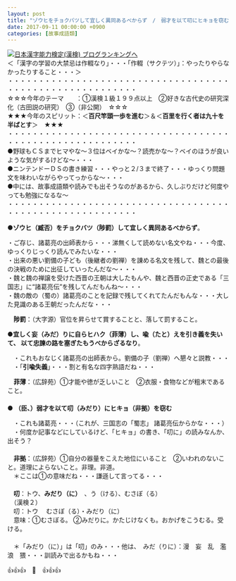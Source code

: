 ```yaml
---
layout: post
title: "ゾウヒをチョクバツして宜しく異同あるべからず　/　弱才を以て叨にヒキョを窃む"
date: 2017-09-11 00:00:00 +0900
categories: [故事成語類]
---
```


[![](/syuusyuu9701/assets/images/ゾウヒをチョクバツして宜しく異同あるべからず-弱才を以て叨にヒキョを窃む-br_c_3028_1.gif)](http://blog.with2.net/link.php?1659096:3028 "日本漢字能力検定(漢検) ブログランキングへ")[日本漢字能力検定(漢検) ブログランキングへ](http://blog.with2.net/link.php?1659096:3028)  
＜「漢字の学習の大禁忌は作輟なり」・・・「作輟（サクテツ）」：やったりやらなかったりすること・・・＞  
・・・・・・・・・・・・・・・・・・・・・・・・・・・・・・・・・・・・・・・・・・・・・・・・・・・・・・・・・  
☆☆☆今年のテーマ　　：①漢検１級１９９点以上　②好きな古代史の研究深化（古田説の研究）　③（非公開）　☆☆☆　　  
★★★今年のスピリット：＜**百尺竿頭一歩を進む**＞＆＜**百里を行く者は九十を半ばとす**＞　★★★  
・・・・・・・・・・・・・・・・・・・・・・・・・・・・・・・・・・・・・・・・・・・・・・・・・・・・・・・・・  
●野球もＣＳまでヒマやな～３位はベイかな～？読売かな～？ベイのほうが良いような気がするけどな～・・・  
●ニンテンドーＤＳの書き練習・・・やっと２/３まで終了・・・ゆっくり問題文を味わいながらやってっからな～・・・  
●中には、故事成語類や読みでも出そうなのがあるから、久しぶりだけど何度やっても勉強になるな～  
・・・・・・・・・・・・・・・・・・・・・・・・・・・・・・・・・・・・・・・・・・・・・・・・・・・・・・・・・  
  
●**ゾウヒ（臧否）をチョクバツ（陟罰）して宜しく異同あるべからず**。  
  
・ご存じ、諸葛亮の出師表から・・・涕無くして読めない名文やね・・・今度、ゆっくりじっくり読んでみたいな・・・  
・出来の悪い劉備の子ども（後継者の劉禅）を諌める名文を残して、魏との最後の決戦のために出征していったんだな～・・・  
・魏と魏の禅譲を受けた西晋の王朝は大したもんや、魏と西晋の正史である「三国志」に“諸葛亮伝”を残してんだもんね～・・・  
・魏の敵の（蜀の）諸葛亮のことを記録で残してくれてたんだもんな・・・大した見識のある王朝だったんだな・・・  
  
　**陟罰**：（大字源）官位を昇らせて賞することと、落して罰すること。  
  
●**宜しく妄（みだ）りに自らヒハク（菲薄）し、喩（たと）えを引き義を失いて、 以て忠諫の路を塞ぎたもうべからざるなり**。  
  
　・これもおなじく諸葛亮の出師表から。劉備の子（劉禅）へ懇々と説教・・・  
　・「**引喩失義**」・・・割と有名な四字熟語だね・・・  
  
　**菲薄**：（広辞苑）①才能や徳が乏しいこと　②衣服・食物などが粗末であること。  
　  
● **（臣、）弱才を以て叨（みだり）にヒキョ（非拠）を窃む**  
  
　・これも諸葛亮・・・（これが、三国志の「蜀志」 諸葛亮伝からかな・・・）  
　・何度か記事などにしているけど、「ヒキョ」の書き、「叨に」の読みなんか、出そう？  
　  
　**非拠**：（広辞苑）①自分の器量をこえた地位にいること　②いわれのないこと。道理によらないこと。非理。非道。  
　＊ここは①の意味だね・・・謙遜して言ってる・・・  
　  
　**叨**：トウ、**みだり（に）**　、う（ける）、むさぼ（る）  
　（漢検２）  
　叨：トウ　 むさぼ（る）・みだり（に）  
　意味：①むさぼる。 ②みだりに。かたじけなくも。おかげをこうむる。受ける。  
　  
　＊「みだり（に）」は「叨」のみ・・・他は、　みだ（りに）：漫　妄　乱　濫　浪　猥・・・訓読みで出るかもね・・・  
  
👍👍👍　🐔　👍👍👍
